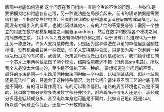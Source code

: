 版图中衬底如何连接
这个问题在我们组内一直是个争论不休的问题，一种说法是要把模拟地和衬底各自走线，另一种说法是在局部合起来。前者的理论依据是需要给衬底一个相对安静的电位，后者的理论依据是衬底和gnd在局部构成局部地，反而没有衬偏引入的噪声。也就此问过其他人，有的人给的答案更夸张：需要一个独立的衬底在数字和模拟电路之间偏置guardring，然后在数字和模拟各个模块之间用局部的连接。
我个人认为在没有确切的依据之前，似乎没有什么道理认为一种比另一种更好。许多人支持某种做法，只是因为这种做法在以前的单位里是强制性标准，没有机会尝试另一种做法。许多人支持某种做法，只是因为某一次用另一种做法做出来的有问题，或者某一次用这种做法做出来的是成功的。我们组曾经在同一个芯片上用两种做法做了两个模块，结果性能都还不错（低频高snr电路）。所以我个人是没太大偏向的，至少是不偏执于某一种的。
要想知道这个问题的答案，最好的办法是同一个电路用两种做法同时做一个电路，比较测试结果。但这个结果还是无法推广的，只适合于这种特殊情况。为什么呢？请注意不同工艺的衬底电阻是不同的，有的可以看作高阻，有的可以看作低阻。电路的周围环境也可以是不同的，比如数字部分非常多或者数字部分非常少，对应着噪声情况大还是小，高频成分多还是低频成分多。甚至电路本身也可能是不同的，比如自己是pll还是opa。
所以这个问题至今为止，还是一个开放的答案。
 

